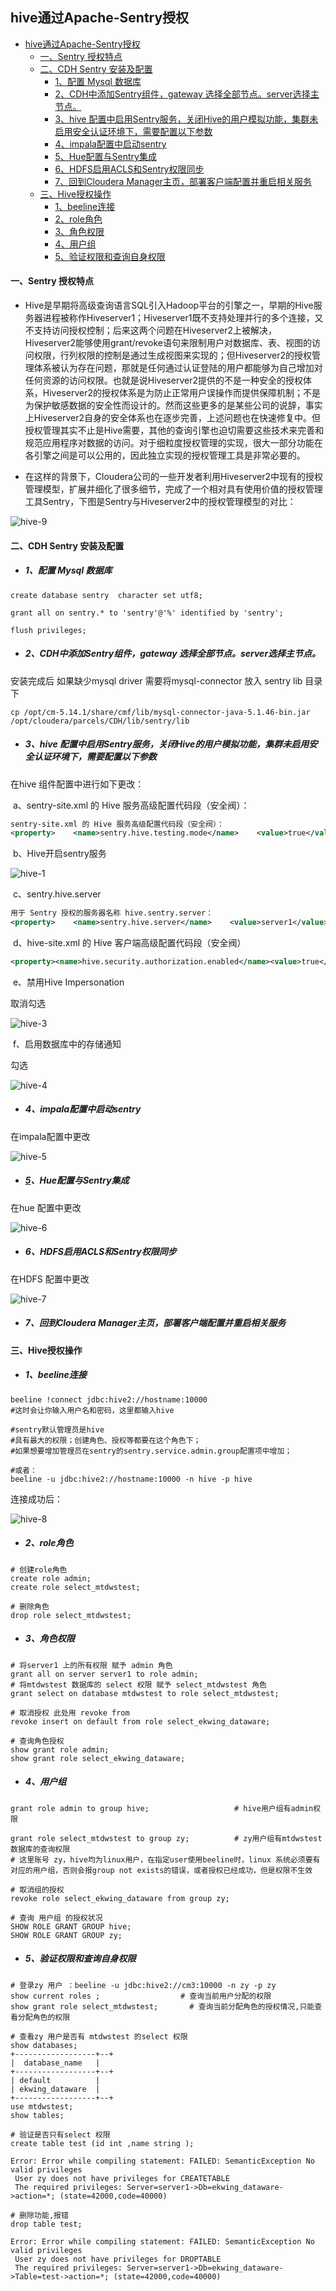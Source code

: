 ## hive通过Apache-Sentry授权

- [hive通过Apache-Sentry授权](#hive通过Apache-Sentry授权)
  - [一、Sentry 授权特点](#一sentry-授权特点)
  - [二、CDH Sentry 安装及配置](#二cdh-sentry-安装及配置)
    - [1、配置 Mysql 数据库](#配置-mysql-数据库)
    - [2、CDH中添加Sentry组件，gateway 选择全部节点。server选择主节点。](#2cdh中添加sentry组件gateway-选择全部节点server选择主节点)
    - [3、hive 配置中启用Sentry服务，关闭Hive的用户模拟功能，集群未启用安全认证环境下，需要配置以下参数](#3hive-配置中启用sentry服务关闭hive的用户模拟功能集群未启用安全认证环境下需要配置以下参数)
    - [4、impala配置中启动sentry](#4impala配置中启动sentry)
    - [5、Hue配置与Sentry集成](#hue配置与sentry集成)
    - [6、HDFS启用ACLS和Sentry权限同步](#6hdfs启用acls和sentry权限同步)
    - [7、回到Cloudera Manager主页，部署客户端配置并重启相关服务](#7回到cloudera-manager主页部署客户端配置并重启相关服务)
  - [三、Hive授权操作](#三hive授权操作)
    - [1、beeline连接](#1beeline连接)
    - [2、role角色](#2role角色)
    - [3、角色权限](#3角色权限)
    - [4、用户组](#4用户组)
    - [5、验证权限和查询自身权限](#5验证权限和查询自身权限)

#### 一、Sentry 授权特点

- Hive是早期将高级查询语言SQL引入Hadoop平台的引擎之一，早期的Hive服务器进程被称作Hiveserver1；Hiveserver1既不支持处理并行的多个连接，又不支持访问授权控制；后来这两个问题在Hiveserver2上被解决，Hiveserver2能够使用grant/revoke语句来限制用户对数据库、表、视图的访问权限，行列权限的控制是通过生成视图来实现的；但Hiveserver2的授权管理体系被认为存在问题，那就是任何通过认证登陆的用户都能够为自己增加对任何资源的访问权限。也就是说Hiveserver2提供的不是一种安全的授权体系，Hiveserver2的授权体系是为防止正常用户误操作而提供保障机制；不是为保护敏感数据的安全性而设计的。然而这些更多的是某些公司的说辞，事实上Hiveserver2自身的安全体系也在逐步完善，上述问题也在快速修复中。但授权管理其实不止是Hive需要，其他的查询引擎也迫切需要这些技术来完善和规范应用程序对数据的访问。对于细粒度授权管理的实现，很大一部分功能在各引擎之间是可以公用的，因此独立实现的授权管理工具是非常必要的。

- 在这样的背景下，Cloudera公司的一些开发者利用Hiveserver2中现有的授权管理模型，扩展并细化了很多细节，完成了一个相对具有使用价值的授权管理工具Sentry，下图是Sentry与Hiveserver2中的授权管理模型的对比：

![hive-9](./images/hive-9.png)

#### 二、CDH Sentry 安装及配置

- ##### 1、配置 Mysql 数据库

```mysql
create database sentry  character set utf8;

grant all on sentry.* to 'sentry'@'%' identified by 'sentry';

flush privileges;
```

- ##### 2、CDH中添加Sentry组件，gateway 选择全部节点。server选择主节点。

安装完成后
如果缺少mysql driver
需要将mysql-connector 放入 sentry lib 目录下

```shell
cp /opt/cm-5.14.1/share/cmf/lib/mysql-connector-java-5.1.46-bin.jar /opt/cloudera/parcels/CDH/lib/sentry/lib
```

- ##### 3、hive 配置中启用Sentry服务，关闭Hive的用户模拟功能，集群未启用安全认证环境下，需要配置以下参数

在hive 组件配置中进行如下更改：

​	a、sentry-site.xml 的 Hive 服务高级配置代码段（安全阀）：

```xml
sentry-site.xml 的 Hive 服务高级配置代码段（安全阀）：
<property>    <name>sentry.hive.testing.mode</name>    <value>true</value></property>
```

​	b、Hive开启sentry服务

![hive-1](./images/hive-1.png)

​	c、sentry.hive.server

``` xml
用于 Sentry 授权的服务器名称 hive.sentry.server：
<property>    <name>sentry.hive.server</name>    <value>server1</value></property>
```

​	d、hive-site.xml 的 Hive 客户端高级配置代码段（安全阀）

```xml
<property><name>hive.security.authorization.enabled</name><value>true</value></property><property><name>hive.security.authorization.createtable.owner.grants</name><value>ALL</value></property><property><name>hive.security.authorization.task.factory</name><value>org.apache.hadoop.hive.ql.parse.authorization.HiveAuthorizationTaskFactoryImpl</value></property>
```

​	e、禁用Hive Impersonation

取消勾选

![hive-3](./images/hive-3.png)

​	f、启用数据库中的存储通知

勾选

![hive-4](./images/hive-4.png)

- ##### 4、impala配置中启动sentry

在impala配置中更改

![hive-5](./images/hive-5.png)

- ##### <u>5</u>、Hue配置与Sentry集成

在hue 配置中更改

![hive-6](./images/hive-6.png)

- ##### 6、HDFS启用ACLS和Sentry权限同步

在HDFS 配置中更改

![hive-7](./images/hive-7.png)

- ##### 7、回到Cloudera Manager主页，部署客户端配置并重启相关服务

#### 三、Hive授权操作

- ##### 1、beeline连接

```shell
beeline !connect jdbc:hive2://hostname:10000
#这时会让你输入用户名和密码，这里都输入hive

#sentry默认管理员是hive
#具有最大的权限；创建角色、授权等都要在这个角色下；
#如果想要增加管理员在sentry的sentry.service.admin.group配置项中增加；

#或者：
beeline -u jdbc:hive2://hostname:10000 -n hive -p hive
```

连接成功后：

![hive-8](./images/hive-8.png)

- ##### 2、role角色

```mysql
# 创建role角色
create role admin;
create role select_mtdwstest;

# 删除角色
drop role select_mtdwstest;
```

- ##### 3、角色权限

```mysql
# 将server1 上的所有权限 赋予 admin 角色
grant all on server server1 to role admin;
# 将mtdwstest 数据库的 select 权限 赋予 select_mtdwstest 角色
grant select on database mtdwstest to role select_mtdwstest;

# 取消授权 此处用 revoke from
revoke insert on default from role select_ekwing_dataware;

# 查询角色授权
show grant role admin;
show grant role select_ekwing_dataware;
```

- ##### 4、用户组

```mysql
grant role admin to group hive;                   # hive用户组有admin权限

grant role select_mtdwstest to group zy;    	  # zy用户组有mtdwstest 数据库的查询权限
# 这里账号 zy，hive均为linux用户，在指定user使用beeline时，linux 系统必须要有对应的用户组，否则会报group not exists的错误，或者授权已经成功，但是权限不生效

# 取消组的授权
revoke role select_ekwing_dataware from group zy;

# 查询 用户组 的授权状况
SHOW ROLE GRANT GROUP hive;
SHOW ROLE GRANT GROUP zy;
```

- ##### 5、验证权限和查询自身权限

```mysql
# 登录zy 用户 ：beeline -u jdbc:hive2://cm3:10000 -n zy -p zy
show current roles ;  				  # 查询当前用户分配的权限
show grant role select_mtdwstest;       # 查询当前分配角色的授权情况,只能查看分配角色的权限

# 查看zy 用户是否有 mtdwstest 的select 权限
show databases;
+------------------+--+
|  database_name   |
+------------------+--+
| default          |
| ekwing_dataware  |
+------------------+--+
use mtdwstest;
show tables;

# 验证是否只有select 权限
create table test (id int ,name string );

Error: Error while compiling statement: FAILED: SemanticException No valid privileges
 User zy does not have privileges for CREATETABLE
 The required privileges: Server=server1->Db=ekwing_dataware->action=*; (state=42000,code=40000)
 
# 删除功能,报错
drop table test;

Error: Error while compiling statement: FAILED: SemanticException No valid privileges
 User zy does not have privileges for DROPTABLE
 The required privileges: Server=server1->Db=ekwing_dataware->Table=test->action=*; (state=42000,code=40000)

```

##### 



